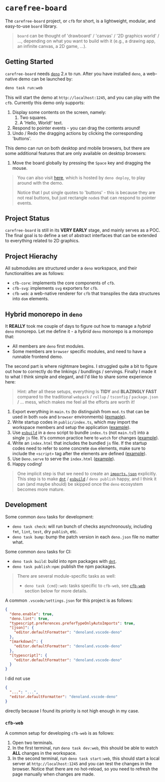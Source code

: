# `carefree-board`

The `carefree-board` project, or `cfb` for short, is a lightweight, modular, and
easy-to-use `board` library.

> `board` can be thought of 'drawboard' / 'canvas' / '2D graphics world' / ..., depending
> on what you want to build with it (e.g., a drawing app, an infinite canvas, a 2D game,
> ...).

## Getting Started

`carefree-board` needs [`deno`](https://deno.com/) 2.x to run. After you have installed
`deno`, a web-native demo can be launched by:

```bash
deno task run:web
```

This will start the demo at `http://localhost:1245`, and you can play with the `cfb`.
Currently this demo only supports:

1. Display some contents on the screen, namely:
   1. Two squares.
   2. A 'Hello, World!' text.
2. Respond to pointer events - you can drag the contents around!
3. Undo / Redo the dragging actions by clicking the corresponding 'buttons'.

This demo can run on both desktop and mobile browsers, but there are some additional
features that are only available on desktop browsers:

1. Move the board globally by pressing the `Space` key and dragging the mouse.

> You can also visit [here](https://cfb-web.deno.dev/), which is hosted by `deno deploy`,
> to play around with the demo.
>
> Notice that I put single quotes to 'buttons' - this is because they are not real
> buttons, but just rectangle `node`s that can respond to pointer events.

## Project Status

`carefree-board` is still in its **VERY EARLY** stage, and mainly serves as a POC. The
final goal is to define a set of abstract interfaces that can be extended to everything
related to 2D graphics.

## Project Hierachy

All submodules are structured under a `deno` workspace, and their functionalities are as
follows:

- `cfb-core`: implements the core components of `cfb`.
- `cfb-svg`: implements `svg` exporters for `cfb`.
- `cfb-web`: a web-native renderer for `cfb` that transpiles the data structures into
  `dom` elements.

## Hybrid monorepo in `deno`

It **REALLY** took me couple of days to figure out how to manage a _hybrid_ `deno`
monorepo. Let me define it - a _hybrid_ `deno` monorepo is a monorepo that:

- All members are `deno` first modules.
- Some members are `browser` specific modules, and need to have a runnable frontend demo.

The second part is where nightmare begins. I struggled quite a bit to figure out how to
correctly do the linkings / bundlings / servings. Finally I made it to what I think
simple and elegant, and I'd like to share some experience here:

> Hint: after all these setups, everything is **TIDY** and **BLAZINGLY FAST** compared to
> the traditional `webpack` / `rollup` / `tsconfig` / `package.json` / ... mess, which
> makes me feel all the efforts are worth it!

1. Export everything in `main.ts` (to distinguish from `mod.ts` that can be used in both
   `node` and `browser` environments) ([exmaple](./cfb-web/main.ts)).
2. Write startup codes in `public/index.ts`, which may import the workspace members and
   setup the application ([example](./cfb-web/public/index.ts)).
3. Use [`esbuild`](https://github.com/evanw/esbuild) in a `deno` script to bundle
   `index.ts` (not `main.ts`!) into a single `js` file. It's common practice here to
   `watch` for changes ([example](./scripts/web/dev_web.ts)).
4. Write an `index.html` that includes the bundled `js` file. If the startup codes need
   to refer to some concrete `dom` elements, make sure to include the `<script>` tag
   after the elements are defined ([example](./cfb-web/public/index.html)).
5. Use `Deno.serve` to serve the `index.html` ([example](./scripts/web/serve_web.ts)).
6. Happy coding!

> One implicit step is that we need to create an [`imports.json`](./imports.json)
> explicitly. This step is to make [`dnt`](https://github.com/denoland/dnt) /
> [`esbuild`](https://github.com/evanw/esbuild) / `deno publish` happy, and I think it
> can (and maybe should) be skipped once the `deno` ecosystem becomes more mature.

## Development

Some common `deno` tasks for development:

- `deno task check`: will run bunch of checks asynchronously, including `fmt`, `lint`,
  `test`, dry `publish`, etc.
- `deno task bump`: bump the patch version in each `deno.json` file no matter what.

Some common `deno` tasks for CI:

- `deno task build`: build into npm packages with
  [`dnt`](https://github.com/denoland/dnt).
- `deno task publish:npm`: publish the npm packages.

> There are several module-specific tasks as well:
>
> - `deno task {cmd}:web`: tasks specific to `cfb-web`, see [`cfb-web`](#cfb-web) section
>   below for more details.

A common `.vscode/settings.json` for this project is as follows:

```json
{
  "deno.enable": true,
  "deno.lint": true,
  "typescript.preferences.preferTypeOnlyAutoImports": true,
  "[json]": {
    "editor.defaultFormatter": "denoland.vscode-deno"
  },
  "[markdown]": {
    "editor.defaultFormatter": "denoland.vscode-deno"
  },
  "[typescript]": {
    "editor.defaultFormatter": "denoland.vscode-deno"
  }
}
```

I did not use

```json
{
  "...": "...",
  "editor.defaultFormatter": "denoland.vscode-deno"
}
```

directly because I found its priority is not high enough in my case.

### `cfb-web`

A common setup for developing `cfb-web` is as follows:

1. Open two terminals.
2. In the first terminal, run `deno task dev:web`, this should be able to watch **ALL**
   changes in the workspace.
3. In the second terminal, run `deno task start:web`, this should start a local server at
   `http://localhost:1245` and you can test the changes in the browser. Notice that there
   are no hot-reload, so you need to refresh the page manually when changes are made.
